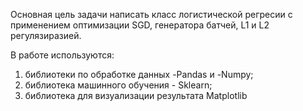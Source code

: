 Основная цель задачи написать класс логистической регресии с применением оптимизации SGD, генератора батчей, L1 и L2 регулязиразией.

В работе используются:
1) библиотеки по обработке данных -Pandas и -Numpy;
2) библиотека машинного обучения - Sklearn;
3) библиотека для визуализации результата Matplotlib
